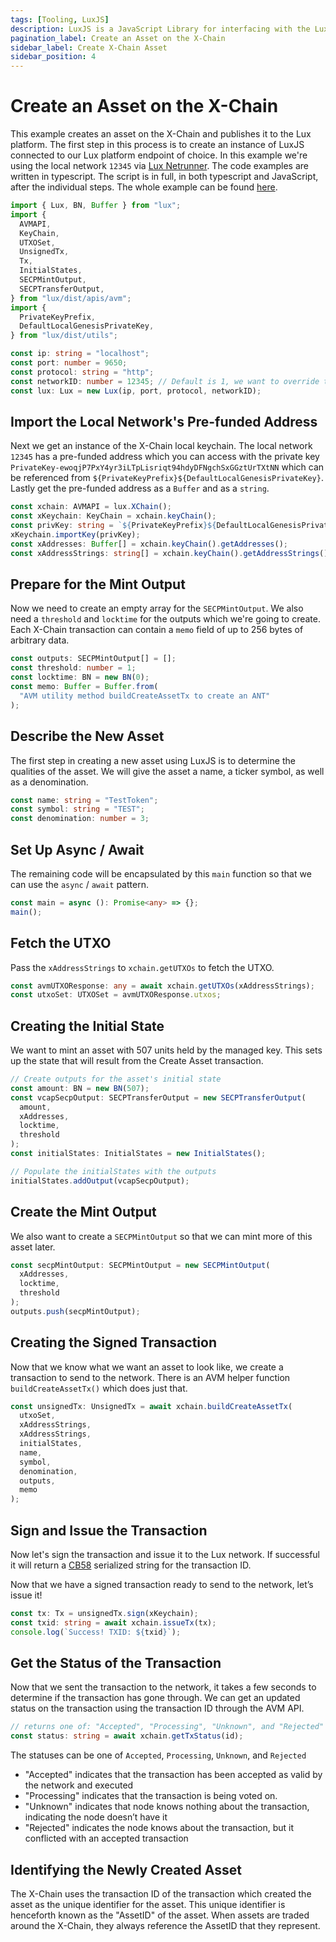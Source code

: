 ```yaml
---
tags: [Tooling, LuxJS]
description: LuxJS is a JavaScript Library for interfacing with the Lux platform. It is built using TypeScript and intended to support both browser and Node.js. The LuxJS library allows one to issue commands to the Lux node APIs.
pagination_label: Create an Asset on the X-Chain
sidebar_label: Create X-Chain Asset
sidebar_position: 4
---
```


# Create an Asset on the X-Chain

This example creates an asset on the X-Chain and publishes it to the Lux
platform. The first step in this process is to create an instance of LuxJS
connected to our Lux platform endpoint of choice. In this example we're
using the local network `12345` via [Lux Netrunner](/tooling/netrunner.md). The code examples are written in
typescript. The script is in full, in both typescript and JavaScript, after the
individual steps. The whole example can be found
[here](https://github.com/luxfi/luxjs/blob/master/examples/avm/buildCreateAssetTx.ts).

```ts
import { Lux, BN, Buffer } from "lux";
import {
  AVMAPI,
  KeyChain,
  UTXOSet,
  UnsignedTx,
  Tx,
  InitialStates,
  SECPMintOutput,
  SECPTransferOutput,
} from "lux/dist/apis/avm";
import {
  PrivateKeyPrefix,
  DefaultLocalGenesisPrivateKey,
} from "lux/dist/utils";

const ip: string = "localhost";
const port: number = 9650;
const protocol: string = "http";
const networkID: number = 12345; // Default is 1, we want to override that for our local network
const lux: Lux = new Lux(ip, port, protocol, networkID);
```

## Import the Local Network's Pre-funded Address

Next we get an instance of the X-Chain local keychain. The local network `12345`
has a pre-funded address which you can access with the private key
`PrivateKey-ewoqjP7PxY4yr3iLTpLisriqt94hdyDFNgchSxGGztUrTXtNN` which can be
referenced from `${PrivateKeyPrefix}${DefaultLocalGenesisPrivateKey}`. Lastly
get the pre-funded address as a `Buffer` and as a `string`.

```ts
const xchain: AVMAPI = lux.XChain();
const xKeychain: KeyChain = xchain.keyChain();
const privKey: string = `${PrivateKeyPrefix}${DefaultLocalGenesisPrivateKey}`;
xKeychain.importKey(privKey);
const xAddresses: Buffer[] = xchain.keyChain().getAddresses();
const xAddressStrings: string[] = xchain.keyChain().getAddressStrings();
```

## Prepare for the Mint Output

Now we need to create an empty array for the `SECPMintOutput`. We also need a
`threshold` and `locktime` for the outputs which we're going to create. Each
X-Chain transaction can contain a `memo` field of up to 256 bytes of
arbitrary data.

```ts
const outputs: SECPMintOutput[] = [];
const threshold: number = 1;
const locktime: BN = new BN(0);
const memo: Buffer = Buffer.from(
  "AVM utility method buildCreateAssetTx to create an ANT"
);
```

## Describe the New Asset

The first step in creating a new asset using LuxJS is to determine the
qualities of the asset. We will give the asset a name, a ticker symbol, as well
as a denomination.

```ts
const name: string = "TestToken";
const symbol: string = "TEST";
const denomination: number = 3;
```

## Set Up Async / Await

The remaining code will be encapsulated by this `main` function so that we can
use the `async` / `await` pattern.

```ts
const main = async (): Promise<any> => {};
main();
```

## Fetch the UTXO

Pass the `xAddressStrings` to `xchain.getUTXOs` to fetch the UTXO.

```ts
const avmUTXOResponse: any = await xchain.getUTXOs(xAddressStrings);
const utxoSet: UTXOSet = avmUTXOResponse.utxos;
```

## Creating the Initial State

We want to mint an asset with 507 units held by the managed key. This sets up
the state that will result from the Create Asset transaction.

```ts
// Create outputs for the asset's initial state
const amount: BN = new BN(507);
const vcapSecpOutput: SECPTransferOutput = new SECPTransferOutput(
  amount,
  xAddresses,
  locktime,
  threshold
);
const initialStates: InitialStates = new InitialStates();

// Populate the initialStates with the outputs
initialStates.addOutput(vcapSecpOutput);
```

## Create the Mint Output

We also want to create a `SECPMintOutput` so that we can mint more of this asset later.

```ts
const secpMintOutput: SECPMintOutput = new SECPMintOutput(
  xAddresses,
  locktime,
  threshold
);
outputs.push(secpMintOutput);
```

## Creating the Signed Transaction

Now that we know what we want an asset to look like, we create a transaction to
send to the network. There is an AVM helper function `buildCreateAssetTx()`
which does just that.

```ts
const unsignedTx: UnsignedTx = await xchain.buildCreateAssetTx(
  utxoSet,
  xAddressStrings,
  xAddressStrings,
  initialStates,
  name,
  symbol,
  denomination,
  outputs,
  memo
);
```

## Sign and Issue the Transaction

Now let's sign the transaction and issue it to the Lux network. If
successful it will return a
[CB58](http://support.lux.network/en/articles/4587395-what-is-cb58) serialized
string for the transaction ID.

Now that we have a signed transaction ready to send to the network, let’s issue it!

```ts
const tx: Tx = unsignedTx.sign(xKeychain);
const txid: string = await xchain.issueTx(tx);
console.log(`Success! TXID: ${txid}`);
```

## Get the Status of the Transaction

Now that we sent the transaction to the network, it takes a few seconds to
determine if the transaction has gone through. We can get an updated status on
the transaction using the transaction ID through the AVM API.

```ts
// returns one of: "Accepted", "Processing", "Unknown", and "Rejected"
const status: string = await xchain.getTxStatus(id);
```

The statuses can be one of `Accepted`, `Processing`, `Unknown`, and `Rejected`

- "Accepted" indicates that the transaction has been accepted as valid by the network and executed
- "Processing" indicates that the transaction is being voted on.
- "Unknown" indicates that node knows nothing about the transaction, indicating
  the node doesn’t have it
- "Rejected" indicates the node knows about the transaction, but it conflicted with an accepted transaction

## Identifying the Newly Created Asset

The X-Chain uses the transaction ID of the transaction which created the asset
as the unique identifier for the asset. This unique identifier is henceforth
known as the "AssetID" of the asset. When assets are traded around the X-Chain,
they always reference the AssetID that they represent.
